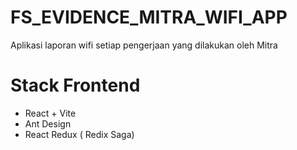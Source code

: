 # FS_EVIDENCE_MITRA_WIFI_APP
Aplikasi laporan wifi setiap pengerjaan yang dilakukan oleh Mitra

# Stack Frontend
- React + Vite
- Ant Design
- React Redux ( Redix Saga)
